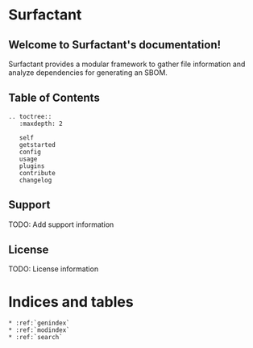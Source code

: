 # Surfactant

## Welcome to Surfactant's documentation!

Surfactant provides a modular framework to gather file information and analyze dependencies for generating an SBOM.

## Table of Contents

```{eval-rst}
.. toctree::
   :maxdepth: 2

   self
   getstarted
   config
   usage
   plugins
   contribute
   changelog
```

## Support

TODO: Add support information

## License

TODO: License information

# Indices and tables

```{eval-rst}
* :ref:`genindex`
* :ref:`modindex`
* :ref:`search`
```
